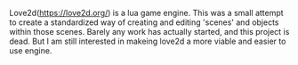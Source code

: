 Love2d(https://love2d.org/) is a lua game engine. 
This was a small attempt to create a standardized way of creating and editing 'scenes' and objects within those scenes.
Barely any work has actually started, and this project is dead. But I am still interested in makeing love2d a more viable and easier to use engine.
